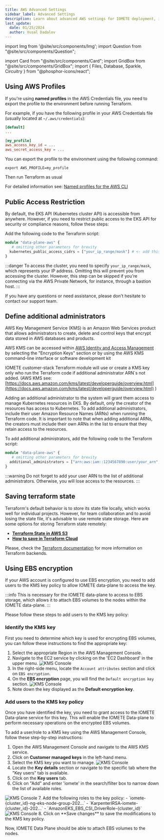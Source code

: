 ```yaml
---
title: AWS Advanced Settings
sidebar_label: Advanced Settings
description: Learn about advanced AWS settings for IOMETE deployment, including EKS API, KMS, and Terraform state storage  
last_update:
  date: 01/25/2024
  author: Vusal Dadalov
---
```


import Img from '@site/src/components/Img';
import Question from "@site/src/components/Question";

import Card from "@site/src/components/Card";
import GridBox from "@site/src/components/GridBox";
import { Files, Database, Sparkle, Circuitry } from "@phosphor-icons/react";


## Using AWS Profiles

If you're using **named profiles** in the AWS Credentials file, you need to export the profile to the environment before running Terraform.

For example, if you have the following profile in your AWS Credentials file (usually located at `~/.aws/credentials`):
```conf
[default]
...

[my_profile]
aws_access_key_id = ...
aws_secret_access_key = ...
```

You can export the profile to the environment using the following command:

```shell
export AWS_PROFILE=my_profile
```

Then run Terraform as usual

For detailed information see: [Named profiles for the AWS CLI](https://docs.aws.amazon.com/cli/latest/userguide/cli-configure-profiles.html)


## Public Access Restriction
By default, the EKS API (Kubernetes cluster API) is accessible from anywhere. However, if you need to restrict public access to the EKS API for security or compliance reasons, follow these steps:

Add the following code to the Terraform script:
```terraform
module "data-plane-aws" {
   # omitting other parameters for brevity
  kubernetes_public_access_cidrs = ["your_ip_range/mask"] # <- add this line
}
```

:::danger
To access the cluster, you need to specify `your_ip_range/mask`, which represents your IP address. Omitting this will prevent you from accessing the cluster. However, this step can be skipped if you're connecting via the AWS Private Network, for instance, through a bastion host.
:::

If you have any questions or need assistance, please don't hesitate to contact our support team.


## Define additional administrators
AWS Key Management Service (KMS) is an Amazon Web Services product that allows administrators to create, delete and control keys that encrypt data stored in AWS databases and products.

AWS KMS can be accessed within [AWS Identity and Access Management](https://www.techtarget.com/searchaws/definition/Amazon-Web-Services-AWS-Identity-and-Access-Management-IAM) by selecting the "Encryption Keys" section or by using the AWS KMS command-line interface or software development kit

IOMETE customer-stack Terraform module will use or create a KMS key only who run the Terraform code if additional administrator ARN`s not added. (AWS KMS see:[https://docs.aws.amazon.com/kms/latest/developerguide/overview.html](https://docs.aws.amazon.com/kms/latest/developerguide/overview.html) )

Adding an additional administrator to the system will grant them access to manage Kubernetes resources in EKS. By default, only the creator of the resources has access to Kubernetes. To add additional administrators, include their user Amazon Resource Names (ARNs) when running the Terraform code. It is important to note that when adding additional ARNs, the creators must include their own ARNs in the list to ensure that they retain access to the resources.

To add additional administrators, add the following code to the Terraform script:
```terraform
module "data-plane-aws" {
   # omitting other parameters for brevity
  additional_administrators = ["arn:aws:iam::1234567890:user/your_arn", "arn:aws:iam::1234567890:user/user2", "arn:aws:iam::1234567890:user/user3"]
}
```

:::warning
Do not forget to add your user ARN to the list of additional administrators. Otherwise, you will lose access to the resources.
:::

## Saving terraform state
Terraform's default behavior is to store its state file locally, which works well for individual projects. However, for team collaboration and to avoid losing the state file, it's advisable to use remote state storage.
Here are some options for storing Terraform state remotely:
- [**Terraform State in AWS S3**](https://developer.hashicorp.com/terraform/language/settings/backends/s3)
- [**How to save in Terraform Cloud**](https://www.hashicorp.com/blog/using-terraform-cloud-remote-state-management)

Please, check the [Terraform documentation](https://www.terraform.io/docs/language/settings/backends/index.html) for more information on Terraform backends.

## Using EBS encryption

If your AWS account is configured to use EBS encryption, you need to add users to the KMS key policy to allow IOMETE data-plane to access the key.

:::info
This is necessary for the IOMETE data-plane to access to EBS storage, which allows it to attach EBS volumes to the nodes within the IOMETE data-plane.
:::

Please follow these steps to add users to the KMS key policy:


### Identify the KMS key
First you need to determine which key is used for encrypting EBS volumes, you can follow these instructions to find the appropriate key:

1. Select the appropriate Region in the AWS Management Console.
2. Navigate to the EC2 service by clicking on the 'EC2 Dashboard' in the upper menu.
   <Img src="/img/guides/how-to-install/ec2-ebs.png" alt="KMS Console"/>
3. In the right-side menu, locate the `Account attributes` section and click on `EBS encryption`.
4. On the **EBS encryption** page, you will find the `Default encryption key` section.
   <Img src="/img/guides/how-to-install/kms-key.png" alt="KMS Console"/>
5. Note down the key displayed as the **Default encryption key**.


### Add users to the KMS key policy

Once you have identified the key, you need to grant access to the IOMETE Data-plane service for this key. This will enable the IOMETE Data-plane to perform necessary operations on the encrypted EBS volumes.

To add a user/role to a KMS key using the AWS Management Console, follow these step-by-step instructions:

1. Open the AWS Management Console and navigate to the AWS KMS service.
2. Click on **Customer managed keys** in the left-hand menu.
3. Select the KMS key you want to manage.
   <Img src="/img/guides/how-to-install/kms-console.png" alt="KMS Console"/>
4. Locate the **Key details** section or navigate to the specific tab where the "Key users" tab is available.
5. Click on the **Key users** tab.
6. Click on "Add" and enter 'iomete' in the search/filter box to narrow down the list of available roles.
<Img src="/img/guides/how-to-install/search.png" alt="KMS Console"/>
7. Add the following roles to the key policy:
- `iomete-{cluster_id}-ng-eks-node-group-202...`
- `KarpenterIRSA-iomete-{cluster_id}-202...`
- `AmazonEKS_EBS_CSI_DriverRole-{cluster_id}`
  <Img src="/img/guides/how-to-install/kms-list.png" alt="KMS Console"/>
8. Click on **Save changes** to save the modifications to the KMS key policy.

Now, IOMETE Data Plane should be able to attach EBS volumes to the nodes.